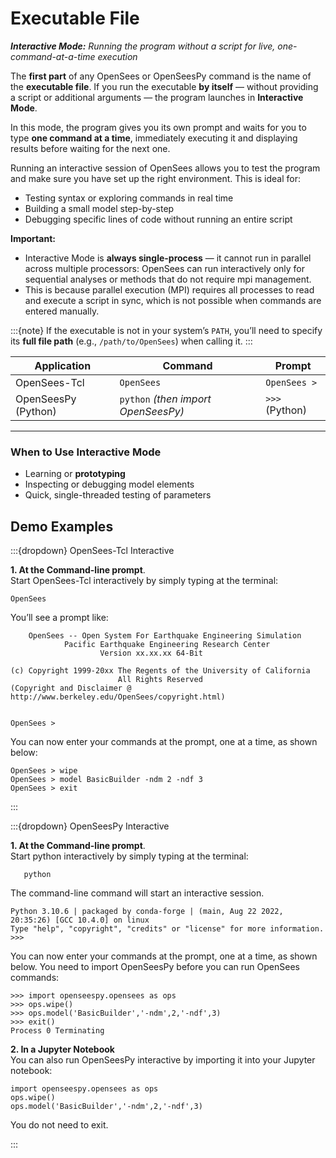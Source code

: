 # Executable File

***Interactive Mode:** Running the program without a script for live, one-command-at-a-time execution*

The **first part** of any OpenSees or OpenSeesPy command is the name of the **executable file**.
If you run the executable **by itself** — without providing a script or additional arguments — the program launches in **Interactive Mode**.

In this mode, the program gives you its own prompt and waits for you to type **one command at a time**, immediately executing it and displaying results before waiting for the next one.

Running an interactive session of OpenSees allows you to test the program and make sure you have set up the right environment. This is ideal for:

* Testing syntax or exploring commands in real time
* Building a small model step-by-step
* Debugging specific lines of code without running an entire script


**Important:**

* Interactive Mode is **always single-process** — it cannot run in parallel across multiple processors: OpenSees can run interactively only for sequential analyses or methods that do not require mpi management.
* This is because parallel execution (MPI) requires all processes to read and execute a script in sync, which is not possible when commands are entered manually.

:::{note}
If the executable is not in your system’s `PATH`, you’ll need to specify its **full file path** (e.g., `/path/to/OpenSees`) when calling it.
:::

| Application         | Command                             | Prompt         |
| ------------------- | ----------------------------------- | -------------- |
| OpenSees-Tcl        | `OpenSees`                          | `OpenSees >`   |
| OpenSeesPy (Python) | `python` *(then import OpenSeesPy)* | `>>>` (Python) |

---

### When to Use Interactive Mode

* Learning or **prototyping**
* Inspecting or debugging model elements
* Quick, single-threaded testing of parameters

## Demo Examples
:::{dropdown} OpenSees-Tcl Interactive

    
**1. At the Command-line prompt**.<br>
Start OpenSees-Tcl interactively by simply typing at the terminal:

    OpenSees

    
You’ll see a prompt like:



        OpenSees -- Open System For Earthquake Engineering Simulation
                Pacific Earthquake Engineering Research Center
                        Version xx.xx.xx 64-Bit

    (c) Copyright 1999-20xx The Regents of the University of California
                            All Rights Reserved
    (Copyright and Disclaimer @ http://www.berkeley.edu/OpenSees/copyright.html)


    OpenSees > 


  
You can now enter your commands at the prompt, one at a time, as shown below:
  

    OpenSees > wipe
    OpenSees > model BasicBuilder -ndm 2 -ndf 3
    OpenSees > exit

<!-- <div id="slideShowTCL">
<script>
    addSlides("slideShowTCL","../_static/Interactive_Tcl/Slide","JPG",1,7)
</script>

 -->

:::

:::{dropdown} OpenSeesPy Interactive

**1. At the Command-line prompt**.<br>
Start python interactively by simply typing at the terminal:

       python
    

The command-line command will start an interactive session. 

    Python 3.10.6 | packaged by conda-forge | (main, Aug 22 2022, 20:35:26) [GCC 10.4.0] on linux
    Type "help", "copyright", "credits" or "license" for more information.
    >>> 

You can now enter your commands at the prompt, one at a time, as shown below. You need to import OpenSeesPy before you can run OpenSees commands:

    >>> import openseespy.opensees as ops
    >>> ops.wipe()
    >>> ops.model('BasicBuilder','-ndm',2,'-ndf',3)
    >>> exit()
    Process 0 Terminating

<!-- <div id="slideShowPY">
<script>
    addSlides("slideShowPY","../_static/Interactive_Py/Slide","JPG",1,8)
</script>
 -->
**2. In a Jupyter Notebook**<br>
You can also run OpenSeesPy interactive by importing it into your Jupyter notebook:

    import openseespy.opensees as ops
    ops.wipe()
    ops.model('BasicBuilder','-ndm',2,'-ndf',3)

You do not need to exit.

:::
    

